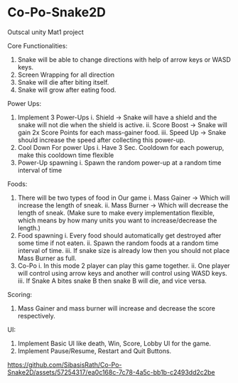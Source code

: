 # Co-Po-Snake2D

Outscal unity Mat1 project


Core Functionalities:</br>
1. Snake will be able to change directions with help of arrow keys or WASD keys.</br>
2. Screen Wrapping for all direction
3. Snake will die after biting itself.
4. Snake will grow after eating food.

Power Ups:</br>
1. Implement 3 Power-Ups
    i. Shield → Snake will have a shield and the snake will not die when the shield is active.
    ii. Score Boost → Snake will gain 2x Score Points for each mass-gainer food.
    iii. Speed Up → Snake should increase the speed after collecting this power-up.
2. Cool Down For power Ups
    i. Have 3 Sec. Cooldown for each powerup, make this cooldown time flexible
3. Power-Up spawning i. Spawn the random power-up at a random time interval of time

Foods:</br>
1. There will be two types of food in Our game i. Mass Gainer → Which will increase the length of sneak. ii. Mass Burner → Which will decrease the length of sneak. (Make sure to make every implementation flexible, which means by how many units you want to increase/decrease the length.)
2. Food spawning i. Every food should automatically get destroyed after some time if not eaten. ii. Spawn the random foods at a random time interval of time. iii. If snake size is already low then you should not place Mass Burner as full.
3. Co-Po i. In this mode 2 player can play this game together. ii. One player will control using arrow keys and another will control using WASD keys. iii. If Snake A bites snake B then snake B will die, and vice versa.
   
Scoring:
1. Mass Gainer and mass burner will increase and decrease the score respectively.

UI:
1. Implement Basic UI like death, Win, Score, Lobby UI for the game.
2. Implement Pause/Resume, Restart and Quit Buttons.





https://github.com/SibasisRath/Co-Po-Snake2D/assets/57254317/ea0c168c-7c78-4a5c-bb1b-c2493dd2c2be


